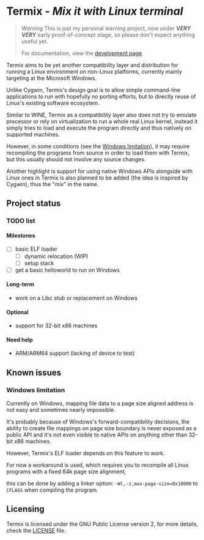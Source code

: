 Termix - *Mix it with Linux terminal*
==================================

> *Warning*
> This is just my personal learning project, now under ***VERY VERY*** early proof-of-concept stage, so please don't expect anything useful yet.
>
> For documentation, view the [development page](DEVELOPMENT.md).

Termix aims to be yet another compatibility layer and distribution for running a Linux environment on non-Linux platforms,
currently mainly targeting at the Microsoft Windows.

Unlike Cygwin, Termix's design goal is to allow simple command-line applications to run with hopefully no porting efforts, but to directly reuse of Linux's existing software ecosystem.

Similar to WINE, Termix as a compatibility layer also does not try to emulate processor or rely on virtualization to run a whole real Linux kernel, instead it simply tries to load and execute the program directly and thus natively on supported machines.

However, in some conditions (see the [Windows limitation](#windows-limitation)), it may require recompiling the programs from source in order to load them with Termix, but this usually should not involve any source changes.

Another highlight is support for using native Windows APIs alongside with Linux ones in Termix is also planned to be added (the idea is inspired by Cygwin), thus the "mix" in the name.

## Project status

### TODO list

#### Milestones

- [ ] basic ELF loader
    - [ ] dynamic relocation (WIP)
    - [ ] setup stack

- [ ] get a basic helloworld to run on Windows

#### Long-term

* work on a Libc stub or replacement on Windows

#### Optional

* support for 32-bit x86 machines

#### Need help

* ARM/ARM64 support (lacking of device to test)

## Known issues

### Windows limitation

Currently on Windows, mapping file data to a page size aligned address is not easy and sometimes nearly impossible.

It's probably because of Windows's forward-compatibility decisions, the ability to create file mappings on page size boundary is
never exposed as a public API and it's not even visible to native APIs on anything other than 32-bit x86 machines.

However, Termix's ELF loader depends on this feature to work.

For now a workaround is used, which requires you to recompile all Linux programs with a fixed 64k page size alignment,

this can be done by adding a linker option: `-Wl,-z,max-page-size=0x10000` to `CFLAGS` when compiling the program.

## Licensing

Termix is licensed under the GNU Public License version 2, for more details, check the [LICENSE](LICENSE.txt) file.
